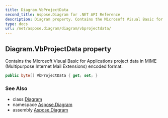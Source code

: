 ```yaml
---
title: Diagram.VbProjectData
second_title: Aspose.Diagram for .NET API Reference
description: Diagram property. Contains the Microsoft Visual Basic for Applications project data in MIME Multipurpose Internet Mail Extensions encoded format
type: docs
url: /net/aspose.diagram/diagram/vbprojectdata/
---
```

## Diagram.VbProjectData property

Contains the Microsoft Visual Basic for Applications project data in MIME (Multipurpose Internet Mail Extensions) encoded format.

```csharp
public byte[] VbProjectData { get; set; }
```

### See Also

* class [Diagram](../)
* namespace [Aspose.Diagram](../../diagram/)
* assembly [Aspose.Diagram](../../../)


